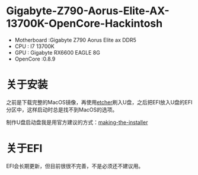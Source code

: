 # Gigabyte-Z790-Aorus-Elite-AX-13700K-OpenCore-Hackintosh

- Motherboard :Gigabyte Z790 Aorus Elite ax DDR5
- CPU : I7 13700K
- GPU : Gigabyte RX6600 EAGLE 8G
- OpenCore :0.8.9

# 关于安装
之前是下载完整的MacOS镜像，再使用[etcher](https://github.com/balena-io/etcher)刷入U盘，之后把EFI放入U盘的EFI分区中，这样启动时总是找不到MacOS的选项。

制作U盘启动盘我是用官方建议的方式：[making-the-installer](https://dortania.github.io/OpenCore-Install-Guide/installer-guide/windows-install.html#making-the-installer)

# 关于EFI
EFI会长期更新，但目前很很不完善，不是必须还不建议用。
